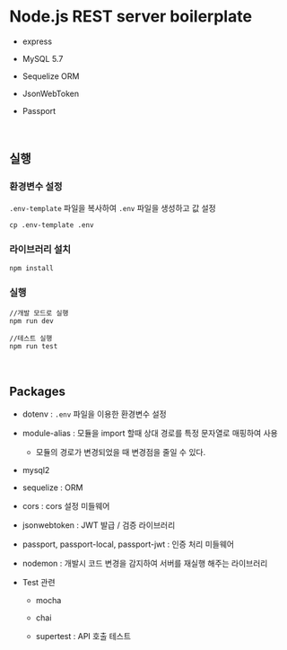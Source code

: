 # Node.js REST server boilerplate

-   express

-   MySQL 5.7

-   Sequelize ORM

-   JsonWebToken

-   Passport

<br>

## 실행

### 환경변수 설정

`.env-template` 파일을 복사하여 `.env` 파일을 생성하고 값 설정

```
cp .env-template .env
```

### 라이브러리 설치

```
npm install
```

### 실행

```
//개발 모드로 실행
npm run dev

//테스트 실행
npm run test
```

<br>

## Packages

-   dotenv : `.env` 파일을 이용한 환경변수 설정

-   module-alias : 모듈을 import 할때 상대 경로를 특정 문자열로 매핑하여 사용

    -   모듈의 경로가 변경되었을 때 변경점을 줄일 수 있다.

-   mysql2

-   sequelize : ORM

-   cors : cors 설정 미들웨어

-   jsonwebtoken : JWT 발급 / 검증 라이브러리

-   passport, passport-local, passport-jwt : 인증 처리 미들웨어

-   nodemon : 개발시 코드 변경을 감지하여 서버를 재실행 해주는 라이브러리

-   Test 관련

    -   mocha

    -   chai

    -   supertest : API 호출 테스트
